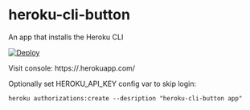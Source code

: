# heroku-cli-button
An app that installs the Heroku CLI


[![Deploy](https://www.herokucdn.com/deploy/button.svg)](https://heroku.com/deploy?template=https://github.com/chap/heroku-cli-button)

Visit console:
https://<your-app-name>.herokuapp.com/

Optionally set HEROKU_API_KEY config var to skip login:
```
heroku authorizations:create --desription "heroku-cli-button app"
```

